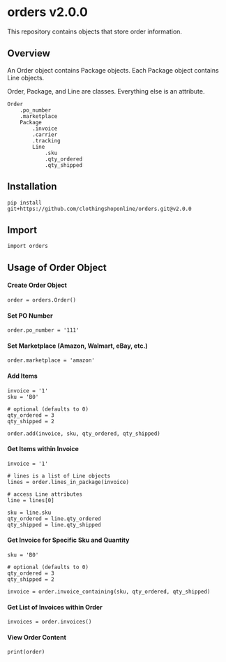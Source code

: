 # orders v2.0.0

This repository contains objects that store order information.

## Overview

An Order object contains Package objects. Each Package object 
contains Line objects. 

Order, Package, and Line are classes.
Everything else is an attribute.

```
Order
    .po_number
    .marketplace
    Package
        .invoice
        .carrier
        .tracking
        Line
            .sku
            .qty_ordered
            .qty_shipped
```

## Installation

```
pip install git+https://github.com/clothingshoponline/orders.git@v2.0.0
```

## Import

```
import orders
```

## Usage of Order Object

#### Create Order Object

```
order = orders.Order()
```

#### Set PO Number

```
order.po_number = '111'
```

#### Set Marketplace (Amazon, Walmart, eBay, etc.)

```
order.marketplace = 'amazon'
```

#### Add Items

```
invoice = '1'
sku = 'B0'

# optional (defaults to 0)
qty_ordered = 3
qty_shipped = 2

order.add(invoice, sku, qty_ordered, qty_shipped)
```

#### Get Items within Invoice

```
invoice = '1'

# lines is a list of Line objects
lines = order.lines_in_package(invoice)

# access Line attributes
line = lines[0]

sku = line.sku
qty_ordered = line.qty_ordered
qty_shipped = line.qty_shipped
```

#### Get Invoice for Specific Sku and Quantity

```
sku = 'B0'

# optional (defaults to 0)
qty_ordered = 3
qty_shipped = 2

invoice = order.invoice_containing(sku, qty_ordered, qty_shipped)
```

#### Get List of Invoices within Order

```
invoices = order.invoices()
```

#### View Order Content

```
print(order)
```